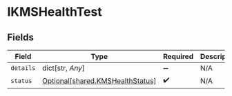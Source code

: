 # IKMSHealthTest


## Fields

| Field                                                                          | Type                                                                           | Required                                                                       | Description                                                                    |
| ------------------------------------------------------------------------------ | ------------------------------------------------------------------------------ | ------------------------------------------------------------------------------ | ------------------------------------------------------------------------------ |
| `details`                                                                      | dict[str, *Any*]                                                               | :heavy_minus_sign:                                                             | N/A                                                                            |
| `status`                                                                       | [Optional[shared.KMSHealthStatus]](undefined/models/shared/kmshealthstatus.md) | :heavy_check_mark:                                                             | N/A                                                                            |